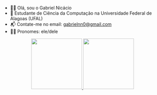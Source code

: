 - ✌🏿 Olá, sou o Gabriel Nicácio
- 🌴 Estudante de Ciência da Computação na Universidade Federal de Alagoas (UFAL)
- 📬 Contate-me no email: gabrielnn0@gmail.com
- 🧛‍♂️ Pronomes: ele/dele

<div align="center">
  <a href="https://github.com/nic4cio">
  <img height="160em" src="https://github-readme-stats.vercel.app/api?username=nic4cio&show_icons=true&theme=radical&include_all_commits=true&count_private=true"/>
  <img height="160em" src="https://github-readme-stats.vercel.app/api/top-langs/?username=nic4cio&layout=compact&langs_count=7&theme=radical  "/>
</div>

##

